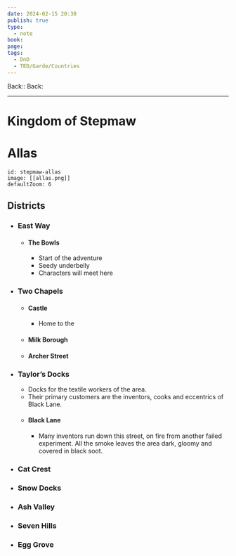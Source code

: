 ```yaml
---
date: 2024-02-15 20:30
publish: true
type:
  - note
book: 
page: 
tags:
  - DnD
  - TED/Garde/Countries
---
```


Back:: 
Back: 

---
# Kingdom of Stepmaw

# Allas
```leaflet
id: stepmaw-allas
image: [[allas.png]]
defaultZoom: 6
```

## Districts
- ### East Way
	- #### The Bowls
		- Start of the adventure
		- Seedy underbelly
		- Characters will meet here
- ### Two Chapels
	- #### Castle
		- Home to the 
	- #### Milk Borough
	- #### Archer Street
- ### Taylor’s Docks
	- Docks for the textile workers of the area. 
	- Their primary customers are the inventors, cooks and eccentrics of Black Lane.
	- #### Black Lane
		- Many inventors run down this street, on fire from another failed experiment. All the smoke leaves the area dark, gloomy and covered in black soot.
- ### Cat Crest
- ### Snow Docks

- ### Ash Valley
- ### Seven Hills
- ### Egg Grove